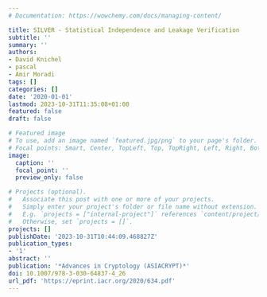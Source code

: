 ```yaml
---
# Documentation: https://wowchemy.com/docs/managing-content/

title: SILVER - Statistical Independence and Leakage Verification
subtitle: ''
summary: ''
authors:
- David Knichel
- pascal
- Amir Moradi
tags: []
categories: []
date: '2020-01-01'
lastmod: 2023-10-31T11:35:08+01:00
featured: false
draft: false

# Featured image
# To use, add an image named `featured.jpg/png` to your page's folder.
# Focal points: Smart, Center, TopLeft, Top, TopRight, Left, Right, BottomLeft, Bottom, BottomRight.
image:
  caption: ''
  focal_point: ''
  preview_only: false

# Projects (optional).
#   Associate this post with one or more of your projects.
#   Simply enter your project's folder or file name without extension.
#   E.g. `projects = ["internal-project"]` references `content/project/deep-learning/index.md`.
#   Otherwise, set `projects = []`.
projects: []
publishDate: '2023-10-31T10:44:09.468827Z'
publication_types:
- '1'
abstract: ''
publication: '*Advances in Cryptology (ASIACRYPT)*'
doi: 10.1007/978-3-030-64837-4_26
url_pdf: 'https://eprint.iacr.org/2020/634.pdf'
---
```

